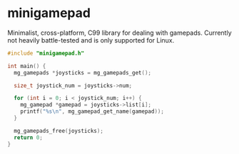 # minigamepad

Minimalist, cross-platform, C99 library for dealing with gamepads. Currently not heavily battle-tested and is only supported for Linux.

```c
#include "minigamepad.h"

int main() {
  mg_gamepads *joysticks = mg_gamepads_get();

  size_t joystick_num = joysticks->num;

  for (int i = 0; i < joystick_num; i++) {
    mg_gamepad *gamepad = joysticks->list[i];
    printf("%s\n", mg_gamepad_get_name(gamepad));
  }

  mg_gamepads_free(joysticks);
  return 0;
}
```
